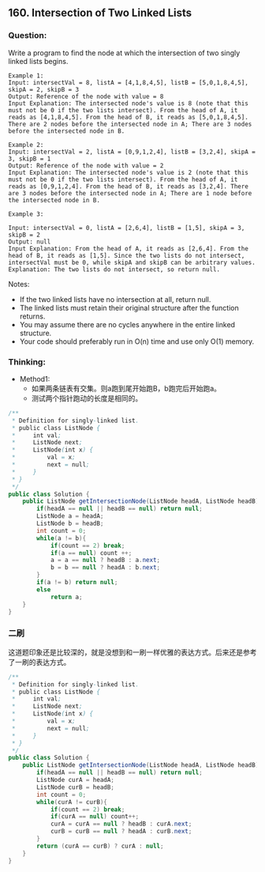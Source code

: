 ## 160. Intersection of Two Linked Lists

### Question:
Write a program to find the node at which the intersection of two singly linked lists begins.

```
Example 1:
Input: intersectVal = 8, listA = [4,1,8,4,5], listB = [5,0,1,8,4,5], skipA = 2, skipB = 3
Output: Reference of the node with value = 8
Input Explanation: The intersected node's value is 8 (note that this must not be 0 if the two lists intersect). From the head of A, it reads as [4,1,8,4,5]. From the head of B, it reads as [5,0,1,8,4,5]. There are 2 nodes before the intersected node in A; There are 3 nodes before the intersected node in B.

Example 2:
Input: intersectVal = 2, listA = [0,9,1,2,4], listB = [3,2,4], skipA = 3, skipB = 1
Output: Reference of the node with value = 2
Input Explanation: The intersected node's value is 2 (note that this must not be 0 if the two lists intersect). From the head of A, it reads as [0,9,1,2,4]. From the head of B, it reads as [3,2,4]. There are 3 nodes before the intersected node in A; There are 1 node before the intersected node in B.

Example 3:

Input: intersectVal = 0, listA = [2,6,4], listB = [1,5], skipA = 3, skipB = 2
Output: null
Input Explanation: From the head of A, it reads as [2,6,4]. From the head of B, it reads as [1,5]. Since the two lists do not intersect, intersectVal must be 0, while skipA and skipB can be arbitrary values.
Explanation: The two lists do not intersect, so return null.
```

Notes:
* If the two linked lists have no intersection at all, return null.
* The linked lists must retain their original structure after the function returns.
* You may assume there are no cycles anywhere in the entire linked structure.
* Your code should preferably run in O(n) time and use only O(1) memory.


### Thinking:
* Method1:
	* 如果两条链表有交集。则a跑到尾开始跑B，b跑完后开始跑a。
	* 测试两个指针跑动的长度是相同的。

```Java
/**
 * Definition for singly-linked list.
 * public class ListNode {
 *     int val;
 *     ListNode next;
 *     ListNode(int x) {
 *         val = x;
 *         next = null;
 *     }
 * }
 */
public class Solution {
    public ListNode getIntersectionNode(ListNode headA, ListNode headB) {
        if(headA == null || headB == null) return null;
        ListNode a = headA;
        ListNode b = headB;
        int count = 0;
        while(a != b){
            if(count == 2) break;
            if(a == null) count ++;
            a = a == null ? headB : a.next;
            b = b == null ? headA : b.next;
        }
        if(a != b) return null;
        else
            return a;
    }
}
```

### 二刷
这道题印象还是比较深的，就是没想到和一刷一样优雅的表达方式。后来还是参考了一刷的表达方式。
```Java
/**
 * Definition for singly-linked list.
 * public class ListNode {
 *     int val;
 *     ListNode next;
 *     ListNode(int x) {
 *         val = x;
 *         next = null;
 *     }
 * }
 */
public class Solution {
    public ListNode getIntersectionNode(ListNode headA, ListNode headB) {
        if(headA == null || headB == null) return null;
        ListNode curA = headA;
        ListNode curB = headB;
        int count = 0;
        while(curA != curB){
            if(count == 2) break;
            if(curA == null) count++;
            curA = curA == null ? headB : curA.next;
            curB = curB == null ? headA : curB.next;
        }
        return (curA == curB) ? curA : null;
    }
}
```